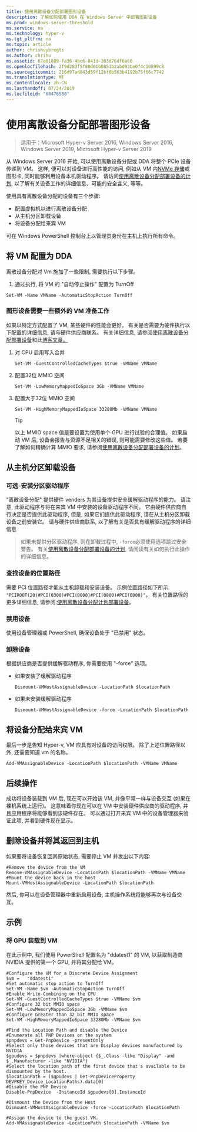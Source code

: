 ```yaml
---
title: 使用离散设备分配部署图形设备
description: 了解如何使用 DDA 在 Windows Server 中部署图形设备
ms.prod: windows-server-threshold
ms.service: na
ms.technology: hyper-v
ms.tgt_pltfrm: na
ms.topic: article
author: chrishuybregts
ms.author: chrihu
ms.assetid: 67a01889-fa36-4bc6-841d-363d76df6a66
ms.openlocfilehash: 2f9d283f5f80d6bb0851b2abd93be0f4c10899c8
ms.sourcegitcommit: 216d97ad843d59f12bf0b563b4192b75f66c7742
ms.translationtype: MT
ms.contentlocale: zh-CN
ms.lasthandoff: 07/24/2019
ms.locfileid: "68476580"
---
```

# <a name="deploy-graphics-devices-using-discrete-device-assignment"></a>使用离散设备分配部署图形设备

>适用于：Microsoft Hyper-v Server 2016, Windows Server 2016, Windows Server 2019, Microsoft Hyper-v Server 2019  

从 Windows Server 2016 开始, 可以使用离散设备分配或 DDA 将整个 PCIe 设备传递到 VM。  这样, 便可以对设备进行高性能的访问, 例如从 VM 内[NVMe 存储](./Deploying-storage-devices-using-dda.md)或图形卡, 同时能够利用设备本机驱动程序。  请访问[使用离散设备分配部署设备的计划](../plan/Plan-for-Deploying-Devices-using-Discrete-Device-Assignment.md), 以了解有关设备工作的详细信息、可能的安全含义, 等等。

使用具有离散设备分配的设备有三个步骤:
-   配置虚拟机以进行离散设备分配
-   从主机分区卸载设备
-   将设备分配给来宾 VM

可在 Windows PowerShell 控制台上以管理员身份在主机上执行所有命令。

## <a name="configure-the-vm-for-dda"></a>将 VM 配置为 DDA
离散设备分配对 Vm 施加了一些限制, 需要执行以下步骤。

1.  通过执行, 将 VM 的 "自动停止操作" 配置为 TurnOff

```
Set-VM -Name VMName -AutomaticStopAction TurnOff
```

### <a name="some-additional-vm-preparation-is-required-for-graphics-devices"></a>图形设备需要一些额外的 VM 准备工作

如果以特定方式配置了 VM, 某些硬件的性能会更好。  有关是否需要为硬件执行以下配置的详细信息, 请与硬件供应商联系。 有关详细信息, 请参阅[使用离散设备分配部署设备](../plan/Plan-for-Deploying-Devices-using-Discrete-Device-Assignment.md)和此[博客文章。](https://techcommunity.microsoft.com/t5/Virtualization/Discrete-Device-Assignment-GPUs/ba-p/382266)

1. 对 CPU 启用写入合并
   ```
   Set-VM -GuestControlledCacheTypes $true -VMName VMName
   ```
2. 配置32位 MMIO 空间
   ```
   Set-VM -LowMemoryMappedIoSpace 3Gb -VMName VMName
   ```
3. 配置大于32位 MMIO 空间
   ```
   Set-VM -HighMemoryMappedIoSpace 33280Mb -VMName VMName
   ```
   > [!TIP] 
   > 以上 MMIO space 值是要设置为使用单个 GPU 进行试验的合理值。  如果启动 VM 后, 设备会报告与资源不足相关的错误, 则可能需要修改这些值。 若要了解如何精确计算 MMIO 要求, 请参阅[使用离散设备分配部署设备的计划](../plan/Plan-for-Deploying-Devices-using-Discrete-Device-Assignment.md)。

## <a name="dismount-the-device-from-the-host-partition"></a>从主机分区卸载设备
### <a name="optional---install-the-partitioning-driver"></a>可选-安装分区驱动程序
"离散设备分配" 提供硬件 venders 为其设备提供安全缓解驱动程序的能力。  请注意, 此驱动程序与将在来宾 VM 中安装的设备驱动程序不同。  它由硬件供应商自行决定是否提供此驱动程序, 但是, 如果它们提供此驱动程序, 请在从主机分区卸载设备之前安装它。  请与硬件供应商联系, 以了解有关是否具有缓解驱动程序的详细信息
> 如果未提供分区驱动程序, 则在卸载过程中, `-force`必须使用选项跳过安全警告。 有关[使用离散设备分配部署设备的计划](../plan/Plan-for-Deploying-Devices-using-Discrete-Device-Assignment.md), 请阅读有关如何执行此操作的详细信息。

### <a name="locating-the-devices-location-path"></a>查找设备的位置路径
需要 PCI 位置路径才能从主机卸载和安装设备。  示例位置路径如下所示: `"PCIROOT(20)#PCI(0300)#PCI(0000)#PCI(0800)#PCI(0000)"`。  有关位置路径的更多详细信息, 请参阅:[使用离散设备分配计划部署设备](../plan/Plan-for-Deploying-Devices-using-Discrete-Device-Assignment.md)。

### <a name="disable-the-device"></a>禁用设备
使用设备管理器或 PowerShell, 确保设备处于 "已禁用" 状态。  

### <a name="dismount-the-device"></a>卸除设备
根据供应商是否提供缓解驱动程序, 你需要使用 "-force" 选项。
- 如果安装了缓解驱动程序
  ```
  Dismount-VMHostAssignableDevice -LocationPath $locationPath
  ```
- 如果未安装缓解驱动程序
  ```
  Dismount-VMHostAssignableDevice -force -LocationPath $locationPath
  ```

## <a name="assigning-the-device-to-the-guest-vm"></a>将设备分配给来宾 VM
最后一步是告知 Hyper-v, VM 应具有对设备的访问权限。  除了上述位置路径以外, 还需要知道 vm 的名称。

```
Add-VMAssignableDevice -LocationPath $locationPath -VMName VMName
```

## <a name="whats-next"></a>后续操作
成功将设备装载到 VM 后, 现在可以开始该 VM, 并像平常一样与设备交互 (如果在裸机系统上运行)。  这意味着你现在可以在 VM 中安装硬件供应商的驱动程序, 并且应用程序将能够看到该硬件存在。  可以通过打开来宾 VM 中的设备管理器来验证此项, 并看到硬件现在显示。

## <a name="removing-a-device-and-returning-it-to-the-host"></a>删除设备并将其返回到主机
如果要将设备恢复回其原始状态, 需要停止 VM 并发出以下内容:
```
#Remove the device from the VM
Remove-VMAssignableDevice -LocationPath $locationPath -VMName VMName
#Mount the device back in the host
Mount-VMHostAssignableDevice -LocationPath $locationPath
```
然后, 你可以在设备管理器中重新启用设备, 主机操作系统将能够再次与设备交互。

## <a name="examples"></a>示例

### <a name="mounting-a-gpu-to-a-vm"></a>将 GPU 装载到 VM
在此示例中, 我们使用 PowerShell 配置名为 "ddatest1" 的 VM, 以获取制造商 NVIDIA 提供的第一个 GPU, 并将其分配给 VM。  
```
#Configure the VM for a Discrete Device Assignment
$vm =   "ddatest1"
#Set automatic stop action to TurnOff
Set-VM -Name $vm -AutomaticStopAction TurnOff
#Enable Write-Combining on the CPU
Set-VM -GuestControlledCacheTypes $true -VMName $vm
#Configure 32 bit MMIO space
Set-VM -LowMemoryMappedIoSpace 3Gb -VMName $vm
#Configure Greater than 32 bit MMIO space
Set-VM -HighMemoryMappedIoSpace 33280Mb -VMName $vm

#Find the Location Path and disable the Device
#Enumerate all PNP Devices on the system
$pnpdevs = Get-PnpDevice -presentOnly
#Select only those devices that are Display devices manufactured by NVIDIA
$gpudevs = $pnpdevs |where-object {$_.Class -like "Display" -and $_.Manufacturer -like "NVIDIA"}
#Select the location path of the first device that's available to be dismounted by the host.
$locationPath = ($gpudevs | Get-PnpDeviceProperty DEVPKEY_Device_LocationPaths).data[0]
#Disable the PNP Device
Disable-PnpDevice  -InstanceId $gpudevs[0].InstanceId

#Dismount the Device from the Host
Dismount-VMHostAssignableDevice -force -LocationPath $locationPath

#Assign the device to the guest VM.
Add-VMAssignableDevice -LocationPath $locationPath -VMName $vm
```
